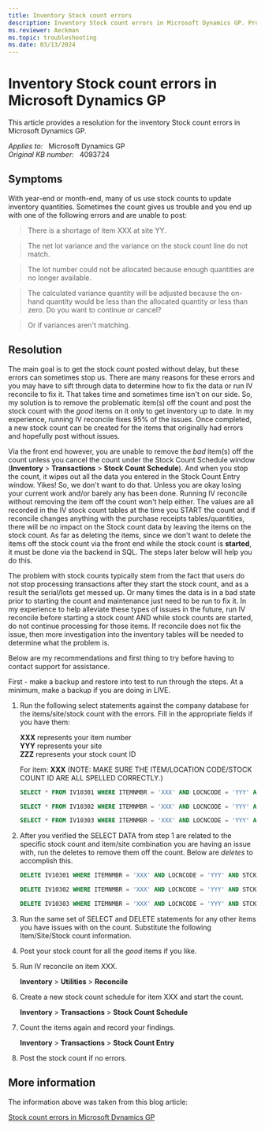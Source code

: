 ```yaml
---
title: Inventory Stock count errors
description: Inventory Stock count errors in Microsoft Dynamics GP. Provides a resolution.
ms.reviewer: Aeckman
ms.topic: troubleshooting
ms.date: 03/13/2024
---
```

# Inventory Stock count errors in Microsoft Dynamics GP

This article provides a resolution for the inventory Stock count errors in Microsoft Dynamics GP.

_Applies to:_ &nbsp; Microsoft Dynamics GP  
_Original KB number:_ &nbsp; 4093724

## Symptoms

With year-end or month-end, many of us use stock counts to update inventory quantities. Sometimes the count gives us trouble and you end up with one of the following errors and are unable to post:

> There is a shortage of item XXX at site YY.

> The net lot variance and the variance on the stock count line do not match.

> The lot number could not be allocated because enough quantities are no longer available.

> The calculated variance quantity will be adjusted because the on-hand quantity would be less than the allocated quantity or less than zero.  Do you want to continue or cancel?

> Or if variances aren't matching.

## Resolution

The main goal is to get the stock count posted without delay, but these errors can sometimes stop us. There are many reasons for these errors and you may have to sift through data to determine how to fix the data or run IV reconcile to fix it. That takes time and sometimes time isn't on our side. So, my solution is to remove the problematic item(s) off the count and post the stock count with the *good* items on it only to get inventory up to date. In my experience, running IV reconcile fixes 95% of the issues. Once completed, a new stock count can be created for the items that originally had errors and hopefully post without issues.

Via the front end however, you are unable to remove the *bad* item(s) off the count unless you cancel the count under the Stock Count Schedule window (**Inventory** > **Transactions** > **Stock Count Schedule**). And when you stop the count, it wipes out all the data you entered in the Stock Count Entry window. Yikes! So, we don't want to do that. Unless you are okay losing your current work and/or barely any has been done. Running IV reconcile without removing the item off the count won't help either. The values are all recorded in the IV stock count tables at the time you START the count and if reconcile changes anything with the purchase receipts tables/quantities, there will be no impact on the Stock count data by leaving the items on the stock count. As far as deleting the items, since we don't want to delete the items off the stock count via the front end while the stock count is **started**, it must be done via the backend in SQL. The steps later below will help you do this.

The problem with stock counts typically stem from the fact that users do not stop processing transactions after they start the stock count, and as a result the serial/lots get messed up. Or many times the data is in a bad state prior to starting the count and maintenance just need to be run to fix it. In my experience to help alleviate these types of issues in the future, run IV reconcile before starting a stock count AND while stock counts are started, do not continue processing for those items. If reconcile does not fix the issue, then more investigation into the inventory tables will be needed to determine what the problem is.

Below are my recommendations and first thing to try before having to contact support for assistance.

First - make a backup and restore into test to run through the steps. At a minimum, make a backup if you are doing in LIVE.

1. Run the following select statements against the company database for the items/site/stock count with the errors. Fill in the appropriate fields if you have them:

    **XXX** represents your item number  
    **YYY** represents your site  
    **ZZZ** represents your stock count ID

    For item: **XXX** (NOTE: MAKE SURE THE ITEM/LOCATION CODE/STOCK COUNT ID ARE ALL SPELLED CORRECTLY.)  

    ```sql
    SELECT * FROM IV10301 WHERE ITEMNMBR = 'XXX' AND LOCNCODE = 'YYY' AND STCKCNTID = 'ZZZ'
    ```

    ```sql
    SELECT * FROM IV10302 WHERE ITEMNMBR = 'XXX' AND LOCNCODE = 'YYY' AND STCKCNTID = 'ZZZ'
    ```

    ```sql
    SELECT * FROM IV10303 WHERE ITEMNMBR = 'XXX' AND LOCNCODE = 'YYY' AND STCKCNTID = 'ZZZ'--MAY NOT HAVE ANYTHING IN THIS TABLE.
    ```

2. After you verified the SELECT DATA from step 1 are related to the specific stock count and item/site combination you are having an issue with, run the deletes to remove them off the count. Below are *deletes* to accomplish this.

    ```sql
    DELETE IV10301 WHERE ITEMNMBR = 'XXX' AND LOCNCODE = 'YYY' AND STCKCNTID = 'ZZZ'
    ```

    ```sql
    DELETE IV10302 WHERE ITEMNMBR = 'XXX' AND LOCNCODE = 'YYY' AND STCKCNTID = 'ZZZ'
    ```

    ```sql
    DELETE IV10303 WHERE ITEMNMBR = 'XXX' AND LOCNCODE = 'YYY' AND STCKCNTID = 'ZZZ'--MAY NOT HAVE ANYTHING IN THIS TABLE
    ```

3. Run the same set of SELECT and DELETE statements for any other items you have issues with on the count. Substitute the following Item/Site/Stock count information.

4. Post your stock count for all the *good* items if you like.
5. Run IV reconcile on item XXX.

   **Inventory** > **Utilities** > **Reconcile**

6. Create a new stock count schedule for item XXX and start the count.

   **Inventory** > **Transactions** > **Stock Count Schedule**

7. Count the items again and record your findings.

   **Inventory** > **Transactions** > **Stock Count Entry**

8. Post the stock count if no errors.

## More information

The information above was taken from this blog article:

[Stock count errors in Microsoft Dynamics GP](https://community.dynamics.com/blogs/post/?postid=a428f39b-c2d9-44ac-8b80-168ab59b8516)

